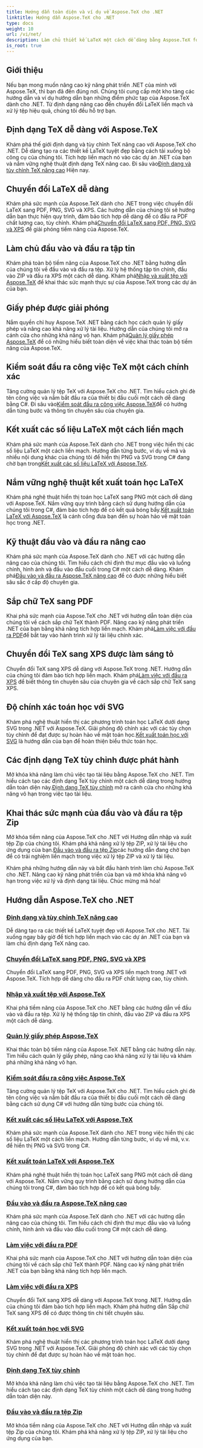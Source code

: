 ```yaml
---
title: Hướng dẫn toàn diện và ví dụ về Aspose.TeX cho .NET
linktitle: Hướng dẫn Aspose.TeX cho .NET
type: docs
weight: 10
url: /vi/net/
description: Làm chủ thiết kế LaTeX một cách dễ dàng bằng Aspose.TeX for .NET. Tải xuống để tích hợp liền mạch và khám phá định dạng nâng cao, xử lý tệp, cấp phép, v.v.
is_root: true
---
```


## Giới thiệu

Nếu bạn mong muốn nâng cao kỹ năng phát triển .NET của mình với Aspose.TeX, thì bạn đã đến đúng nơi. Chúng tôi cung cấp một kho tàng các hướng dẫn và ví dụ hướng dẫn bạn những điểm phức tạp của Aspose.TeX dành cho .NET. Từ định dạng nâng cao đến chuyển đổi LaTeX liền mạch và xử lý tệp hiệu quả, chúng tôi đều hỗ trợ bạn.

## Định dạng TeX dễ dàng với Aspose.TeX
 Khám phá thế giới định dạng và tùy chỉnh TeX nâng cao với Aspose.TeX cho .NET. Dễ dàng tạo ra các thiết kế LaTeX tuyệt đẹp bằng cách tải xuống bộ công cụ của chúng tôi. Tích hợp liền mạch nó vào các dự án .NET của bạn và nắm vững nghệ thuật định dạng TeX nâng cao. Đi sâu vào[Định dạng và tùy chỉnh TeX nâng cao](./advanced-formatting-and-customization/) Hiện nay.

## Chuyển đổi LaTeX dễ dàng
Khám phá sức mạnh của Aspose.TeX dành cho .NET trong việc chuyển đổi LaTeX sang PDF, PNG, SVG và XPS. Các hướng dẫn của chúng tôi sẽ hướng dẫn bạn thực hiện quy trình, đảm bảo tích hợp dễ dàng để có đầu ra PDF chất lượng cao, tùy chỉnh. Khám phá[Chuyển đổi LaTeX sang PDF, PNG, SVG và XPS](./latex-conversion/) để giải phóng tiềm năng của Aspose.TeX.

## Làm chủ đầu vào và đầu ra tập tin
 Khám phá toàn bộ tiềm năng của Aspose.TeX cho .NET bằng hướng dẫn của chúng tôi về đầu vào và đầu ra tệp. Xử lý hệ thống tập tin chính, đầu vào ZIP và đầu ra XPS một cách dễ dàng. Khám phá[Nhập và xuất tệp với Aspose.TeX](./file-input-output/) để khai thác sức mạnh thực sự của Aspose.TeX trong các dự án của bạn.

## Giấy phép được giải phóng
 Nắm quyền chỉ huy Aspose.TeX .NET bằng cách học cách quản lý giấy phép và nâng cao khả năng xử lý tài liệu. Hướng dẫn của chúng tôi mở ra cánh cửa cho những khả năng vô hạn. Khám phá[Quản lý giấy phép Aspose.TeX](./licensing/) để có những hiểu biết toàn diện về việc khai thác toàn bộ tiềm năng của Aspose.TeX.

## Kiểm soát đầu ra công việc TeX một cách chính xác
 Tăng cường quản lý tệp TeX với Aspose.TeX cho .NET. Tìm hiểu cách ghi đè tên công việc và nắm bắt đầu ra của thiết bị đầu cuối một cách dễ dàng bằng C#. Đi sâu vào[Kiểm soát đầu ra công việc Aspose.TeX](./job-output/)để có hướng dẫn từng bước và thông tin chuyên sâu của chuyên gia.

## Kết xuất các số liệu LaTeX một cách liền mạch
 Khám phá sức mạnh của Aspose.TeX dành cho .NET trong việc hiển thị các số liệu LaTeX một cách liền mạch. Hướng dẫn từng bước, ví dụ về mã và nhiều nội dung khác của chúng tôi để hiển thị PNG và SVG trong C# đang chờ bạn trong[Kết xuất các số liệu LaTeX với Aspose.TeX](./render-latex-figures/).

## Nắm vững nghệ thuật kết xuất toán học LaTeX
 Khám phá nghệ thuật hiển thị toán học LaTeX sang PNG một cách dễ dàng với Aspose.TeX. Nắm vững quy trình bằng cách sử dụng hướng dẫn của chúng tôi trong C#, đảm bảo tích hợp để có kết quả bóng bẩy.[Kết xuất toán LaTeX với Aspose.TeX](./render-latex-math/) là cánh cổng đưa bạn đến sự hoàn hảo về mặt toán học trong .NET.

## Kỹ thuật đầu vào và đầu ra nâng cao
 Khám phá sức mạnh của Aspose.TeX dành cho .NET với các hướng dẫn nâng cao của chúng tôi. Tìm hiểu cách chỉ định thư mục đầu vào và luồng chính, hình ảnh và đầu vào đầu cuối trong C# một cách dễ dàng. Khám phá[Đầu vào và đầu ra Aspose.TeX nâng cao](./advanced-io/) để có được những hiểu biết sâu sắc ở cấp độ chuyên gia.

## Sắp chữ TeX sang PDF
 Khai phá sức mạnh của Aspose.TeX cho .NET với hướng dẫn toàn diện của chúng tôi về cách sắp chữ TeX thành PDF. Nâng cao kỹ năng phát triển .NET của bạn bằng khả năng tích hợp liền mạch. Khám phá[Làm việc với đầu ra PDF](./pdf-output/)để bắt tay vào hành trình xử lý tài liệu chính xác.

## Chuyển đổi TeX sang XPS được làm sáng tỏ
 Chuyển đổi TeX sang XPS dễ dàng với Aspose.TeX trong .NET. Hướng dẫn của chúng tôi đảm bảo tích hợp liền mạch. Khám phá[Làm việc với đầu ra XPS](./xps-output/) để biết thông tin chuyên sâu của chuyên gia về cách sắp chữ TeX sang XPS.

## Độ chính xác toán học với SVG
 Khám phá nghệ thuật hiển thị các phương trình toán học LaTeX dưới dạng SVG trong .NET với Aspose.TeX. Giải phóng độ chính xác với các tùy chọn tùy chỉnh để đạt được sự hoàn hảo về mặt toán học.[Kết xuất toán học với SVG](./svg-math-rendering/) là hướng dẫn của bạn để hoàn thiện biểu thức toán học.

## Các định dạng TeX tùy chỉnh được phát hành
 Mở khóa khả năng làm chủ việc tạo tài liệu bằng Aspose.TeX cho .NET. Tìm hiểu cách tạo các định dạng TeX tùy chỉnh một cách dễ dàng trong hướng dẫn toàn diện này.[Định dạng TeX tùy chỉnh](./custom-tex-formats/) mở ra cánh cửa cho những khả năng vô hạn trong việc tạo tài liệu.

## Khai thác sức mạnh của đầu vào và đầu ra tệp Zip
 Mở khóa tiềm năng của Aspose.TeX cho .NET với Hướng dẫn nhập và xuất tệp Zip của chúng tôi. Khám phá khả năng xử lý tệp ZIP, xử lý tài liệu cho ứng dụng của bạn.[Đầu vào và đầu ra tệp Zip](./zip-file-io/)các hướng dẫn đang chờ bạn để có trải nghiệm liền mạch trong việc xử lý tệp ZIP và xử lý tài liệu.

Khám phá những hướng dẫn này và bắt đầu hành trình làm chủ Aspose.TeX cho .NET. Nâng cao kỹ năng phát triển của bạn và mở khóa khả năng vô hạn trong việc xử lý và định dạng tài liệu. Chúc mừng mã hóa!

## Hướng dẫn Aspose.TeX cho .NET
### [Định dạng và tùy chỉnh TeX nâng cao](./advanced-formatting-and-customization/)
Dễ dàng tạo ra các thiết kế LaTeX tuyệt đẹp với Aspose.TeX cho .NET. Tải xuống ngay bây giờ để tích hợp liền mạch vào các dự án .NET của bạn và làm chủ định dạng TeX nâng cao.
### [Chuyển đổi LaTeX sang PDF, PNG, SVG và XPS](./latex-conversion/)
Chuyển đổi LaTeX sang PDF, PNG, SVG và XPS liền mạch trong .NET với Aspose.TeX. Tích hợp dễ dàng cho đầu ra PDF chất lượng cao, tùy chỉnh.
### [Nhập và xuất tệp với Aspose.TeX](./file-input-output/)
Khai phá tiềm năng của Aspose.TeX cho .NET bằng các hướng dẫn về đầu vào và đầu ra tệp. Xử lý hệ thống tập tin chính, đầu vào ZIP và đầu ra XPS một cách dễ dàng.
### [Quản lý giấy phép Aspose.TeX](./licensing/)
Khai thác toàn bộ tiềm năng của Aspose.TeX .NET bằng các hướng dẫn này. Tìm hiểu cách quản lý giấy phép, nâng cao khả năng xử lý tài liệu và khám phá những khả năng vô hạn.
### [Kiểm soát đầu ra công việc Aspose.TeX](./job-output/)
Tăng cường quản lý tệp TeX với Aspose.TeX cho .NET. Tìm hiểu cách ghi đè tên công việc và nắm bắt đầu ra của thiết bị đầu cuối một cách dễ dàng bằng cách sử dụng C# với hướng dẫn từng bước của chúng tôi.
### [Kết xuất các số liệu LaTeX với Aspose.TeX](./render-latex-figures/)
Khám phá sức mạnh của Aspose.TeX dành cho .NET trong việc hiển thị các số liệu LaTeX một cách liền mạch. Hướng dẫn từng bước, ví dụ về mã, v.v. để hiển thị PNG và SVG trong C#.
### [Kết xuất toán LaTeX với Aspose.TeX](./render-latex-math/)
Khám phá nghệ thuật hiển thị toán học LaTeX sang PNG một cách dễ dàng với Aspose.TeX. Nắm vững quy trình bằng cách sử dụng hướng dẫn của chúng tôi trong C#, đảm bảo tích hợp để có kết quả bóng bẩy.
### [Đầu vào và đầu ra Aspose.TeX nâng cao](./advanced-io/)
Khám phá sức mạnh của Aspose.TeX dành cho .NET với các hướng dẫn nâng cao của chúng tôi. Tìm hiểu cách chỉ định thư mục đầu vào và luồng chính, hình ảnh và đầu vào đầu cuối trong C# một cách dễ dàng.
### [Làm việc với đầu ra PDF](./pdf-output/)
Khai phá sức mạnh của Aspose.TeX cho .NET với hướng dẫn toàn diện của chúng tôi về cách sắp chữ TeX thành PDF. Nâng cao kỹ năng phát triển .NET của bạn bằng khả năng tích hợp liền mạch.
### [Làm việc với đầu ra XPS](./xps-output/)
Chuyển đổi TeX sang XPS dễ dàng với Aspose.TeX trong .NET. Hướng dẫn của chúng tôi đảm bảo tích hợp liền mạch. Khám phá hướng dẫn Sắp chữ TeX sang XPS để có được thông tin chi tiết chuyên sâu.
### [Kết xuất toán học với SVG](./svg-math-rendering/)
Khám phá nghệ thuật hiển thị các phương trình toán học LaTeX dưới dạng SVG trong .NET với Aspose.TeX. Giải phóng độ chính xác với các tùy chọn tùy chỉnh để đạt được sự hoàn hảo về mặt toán học.
### [Định dạng TeX tùy chỉnh](./custom-tex-formats/)
Mở khóa khả năng làm chủ việc tạo tài liệu bằng Aspose.TeX cho .NET. Tìm hiểu cách tạo các định dạng TeX tùy chỉnh một cách dễ dàng trong hướng dẫn toàn diện này.
### [Đầu vào và đầu ra tệp Zip](./zip-file-io/)
Mở khóa tiềm năng của Aspose.TeX cho .NET với Hướng dẫn nhập và xuất tệp Zip của chúng tôi. Khám phá khả năng xử lý tệp ZIP, xử lý tài liệu cho ứng dụng của bạn.